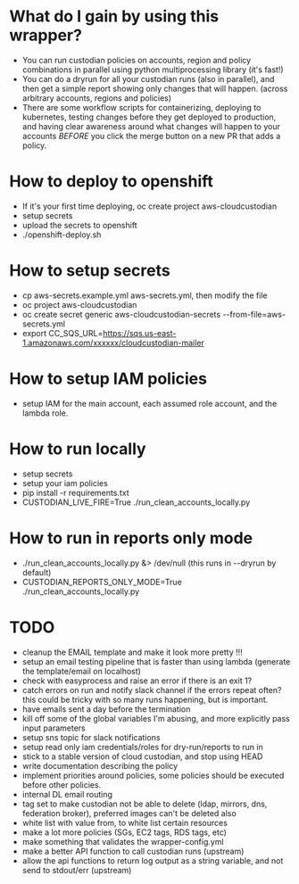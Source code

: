# What do I gain by using this wrapper?
- You can run custodian policies on accounts, region and policy combinations in parallel using python multiprocessing library (it's fast!)
- You can do a dryrun for all your custodian runs (also in parallel), and then get a simple report showing only changes that will happen. (across arbitrary accounts, regions and policies)
- There are some workflow scripts for containerizing, deploying to kubernetes, testing changes before they get deployed to production, and having clear awareness around what changes will happen to your accounts _BEFORE_ you click the merge button on a new PR that adds a policy.

# How to deploy to openshift
- If it's your first time deploying, oc create project aws-cloudcustodian
- setup secrets
- upload the secrets to openshift
- ./openshift-deploy.sh

# How to setup secrets
- cp aws-secrets.example.yml aws-secrets.yml, then modify the file
- oc project aws-cloudcustodian
- oc create secret generic aws-cloudcustodian-secrets --from-file=aws-secrets.yml
- export CC_SQS_URL=https://sqs.us-east-1.amazonaws.com/xxxxxx/cloudcustodian-mailer

# How to setup IAM policies
- setup IAM for the main account, each assumed role account, and the lambda role.

# How to run locally
- setup secrets
- setup your iam policies
- pip install -r requirements.txt
- CUSTODIAN_LIVE_FIRE=True ./run_clean_accounts_locally.py

# How to run in reports only mode
- ./run_clean_accounts_locally.py &> /dev/null (this runs in --dryrun by default)
- CUSTODIAN_REPORTS_ONLY_MODE=True ./run_clean_accounts_locally.py

# TODO
- cleanup the EMAIL template and make it look more pretty !!!
- setup an email testing pipeline that is faster than using lambda (generate the template/email on localhost)
- check with easyprocess and raise an error if there is an exit 1?
- catch errors on run and notify slack channel if the errors repeat often? this could be tricky with so many runs happening, but is important.
- have emails sent a day before the termination
- kill off some of the global variables I'm abusing, and more explicitly pass input parameters
- setup sns topic for slack notifications
- setup read only iam credentials/roles for dry-run/reports to run in
- stick to a stable version of cloud custodian, and stop using HEAD
- write documentation describing the policy
- implement priorities around policies, some policies should be executed before other policies.
- internal DL email routing
- tag set to make custodian not be able to delete (ldap, mirrors, dns, federation broker), preferred images can't be deleted also
- white list with value from, to white list certain resources
- make a lot more policies (SGs, EC2 tags, RDS tags, etc)
- make something that validates the wrapper-config.yml
- make a better API function to call custodian runs (upstream)
- allow the api functions to return log output as a string variable, and not send to stdout/err (upstream)
